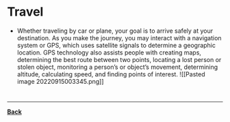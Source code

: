 # Travel
- Whether traveling by car or plane, your goal is to arrive safely at your destination. As you make the journey, you may interact with a navigation system or GPS, which uses satellite signals to determine a geographic location. GPS technology also assists people with creating maps, determining the best route between two points, locating a lost person or stolen object, monitoring a person’s or object’s movement, determining altitude, calculating speed, and finding points of interest.
![[Pasted image 20220915003345.png]]


# 
---
**[Back](INTCOMPrelimCh13.md)**
